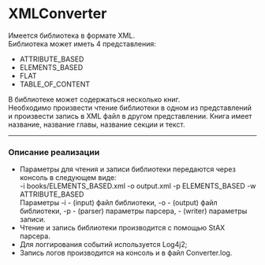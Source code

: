 # XMLConverter
Имеется библиотека в формате XML.  
Библиотека может иметь 4 представления:
* ATTRIBUTE_BASED
* ELEMENTS_BASED
* FLAT
* TABLE_OF_CONTENT

В библиотеке может содержаться несколько книг.  
Необходимо произвести чтение библиотеки в одном из представлений и произвести запись в XML файл в другом представлении. Книга имеет название, название главы, название секции и текст.
***
### Описание реализации
* Параметры для чтения и записи библиотеки передаются через консоль в следующем виде:  
-i books/ELEMENTS_BASED.xml -o output.xml -p ELEMENTS_BASED -w ATTRIBUTE_BASED  
Параметры -i - (input) файл библиотеки, -o - (output) файл библиотеки, -p - (parser) параметры парсера, - (writer) параметры записи.
* Чтение и запись библиотеки производится с помощью StAX парсера.
* Для логгирования событий используется Log4j2;
* Запись логов производится на консоль и в файл Converter.log.
